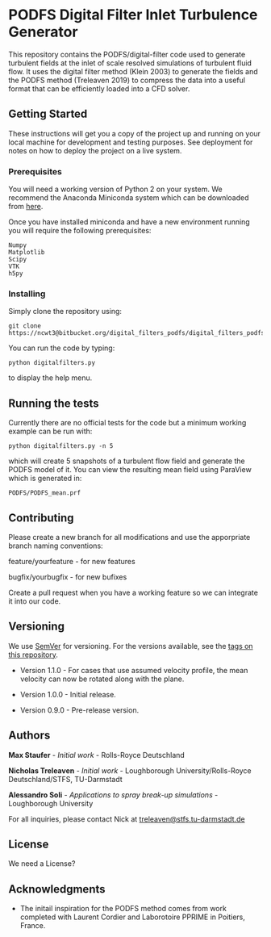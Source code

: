 # PODFS Digital Filter Inlet Turbulence Generator

This repository contains the PODFS/digital-filter code used to generate turbulent fields at the inlet of scale resolved simulations of turbulent fluid flow. It uses the digital filter method (Klein 2003) to generate the fields and the PODFS method (Treleaven 2019) to compress the data into a useful format that can be efficiently loaded into a CFD solver.

## Getting Started

These instructions will get you a copy of the project up and running on your local machine for development and testing purposes. See deployment for notes on how to deploy the project on a live system.

### Prerequisites

You will need a working version of Python 2 on your system. We recommend the Anaconda Miniconda system which can be downloaded from [here](https://docs.conda.io/en/latest/miniconda.html).

Once you have installed miniconda and have a new environment running you will require the following prerequisites:

```
Numpy
Matplotlib
Scipy
VTK
h5py
```

### Installing

Simply clone the repository using:


```
git clone https://ncwt3@bitbucket.org/digital_filters_podfs/digital_filters_podfs.git
```

You can run the code by typing:


```
python digitalfilters.py
```

to display the help menu.

## Running the tests

Currently there are no official tests for the code but a minimum working example can be run with:


```
python digitalfilters.py -n 5
```

which will create 5 snapshots of a turbulent flow field and generate the PODFS model of it. You can view the resulting mean field using ParaView which is generated in:


```
PODFS/PODFS_mean.prf
```


## Contributing

Please create a new branch for all modifications and use the apporpriate branch naming conventions:

feature/yourfeature - for new features

bugfix/yourbugfix - for new bufixes

Create a pull request when you have a working feature so we can integrate it into our code.

## Versioning

We use [SemVer](http://semver.org/) for versioning. For the versions available, see the [tags on this repository](https://bitbucket.org/digital_filters_podfs/digital_filters_podfs/downloads/?tab=tags). 

* Version 1.1.0 - For cases that use assumed velocity profile, the mean velocity can now be rotated along with the plane.

* Version 1.0.0 - Initial release.

* Version 0.9.0 - Pre-release version.

## Authors

**Max Staufer** - *Initial work* - Rolls-Royce Deutschland

**Nicholas Treleaven** - *Initial work* - Loughborough University/Rolls-Royce Deutschland/STFS, TU-Darmstadt

**Alessandro Soli** - *Applications to spray break-up simulations* - Loughborough University

For all inquiries, please contact Nick at treleaven@stfs.tu-darmstadt.de

## License

We need a License?

## Acknowledgments

* The initail inspiration for the PODFS method comes from work completed with Laurent Cordier and Laborotoire PPRIME in Poitiers, France.
